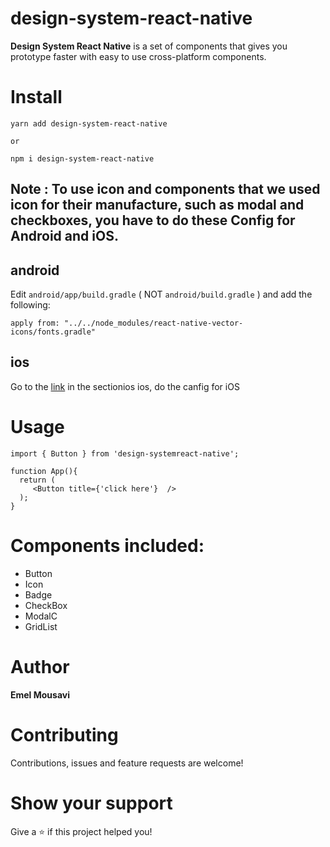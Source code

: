 # design-system-react-native

**Design System React Native** is a set of components that gives you prototype faster with easy to use cross-platform components.

# Install

```
yarn add design-system-react-native

or

npm i design-system-react-native
```

## Note : To use icon and components that we used icon for their manufacture, such as modal and checkboxes, you have to do these Config for Android and iOS.

## android
Edit ``` android/app/build.gradle ``` ( NOT ```android/build.gradle``` ) and add the following:

```
apply from: "../../node_modules/react-native-vector-icons/fonts.gradle"
```

## ios
Go to the [link](https://github.com/oblador/react-native-vector-icons)  in the sectionios ios, do the canfig for iOS







# Usage

```
import { Button } from 'design-systemreact-native';

function App(){
  return (
     <Button title={'click here'}  />
  );
}
```

# Components included:

- Button
- Icon
- Badge
- CheckBox
- ModalC
- GridList

# Author

**Emel Mousavi**

# Contributing

Contributions, issues and feature requests are welcome!

# Show your support

Give a ⭐️ if this project helped you!

